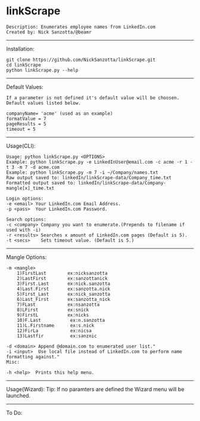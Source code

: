 # linkScrape

    Description: Enumerates employee names from LinkedIn.com
    Created by: Nick Sanzotta/@beamr

***
Installation:

    git clone https://github.com/NickSanzotta/linkScrape.git
    cd linkScrape
    python linkScrape.py --help

***
Default Values:

    If a parameter is not defined it's default value will be choosen.
    Default values listed below.
  
    companyName= 'acme' (used as an example)
    formatValue = 7
    pageResults = 5
    timeout = 5
    
***
Usage(CLI):

    Usage: python linkScrape.py <OPTIONS>
    Example: python linkScrape.py -e LinkedInUser@email.com -c acme -r 1 -t 3 -m 7 -d acme.com
    Example: python linkScrape.py -m 7 -i ~/Company/names.txt
    Raw output saved to: linkedIn/linkScrape-data/Company_time.txt
    Formatted output saved to: linkedIn/linkScrape-data/Company-mangle[x]_time.txt
    
    Login options:
    -e <email> Your LinkedIn.com Email Address.
    -p <pass>  Your LinkedIn.com Password.
    
    Search options:
    -c <company> Company you want to enumerate.(Prepends to filename if used with -i) 
    -r <results> Searches x amount of LinkedIn.com pages (Default is 5).
    -t <secs>    Sets timeout value. (Default is 5.)
  ***
Mangle Options: 
    
    -m <mangle>
        1)FirstLast        ex:nicksanzotta
        2)LastFirst        ex:sanzottanick
        3)First.Last       ex:nick.sanzotta
        4)Last.First       ex:sanzotta.nick
        5)First_Last       ex:nick_sanzotta
        6)Last_First       ex:sanzotta_nick
        7)FLast            ex:nsanzotta
        8)LFirst           ex:snick
        9)FirstL           ex:nicks
        10)F.Last           ex:n.sanzotta
        11)L.Firstname      ex:s.nick
        12)FirLa            ex:nicsa
        13)Lastfir          ex:sanznic  
  
    -d <domain> Append @domain.com to enumerated user list."
    -i <input>  Use local file instead of LinkedIn.com to perform name formatting against."
    Misc:
    
    -h <help>  Prints this help menu.
  
 

***
Usage(Wizard):
    Tip:
    If no paramters are defined the Wizard menu will be launched.

***
To Do:

